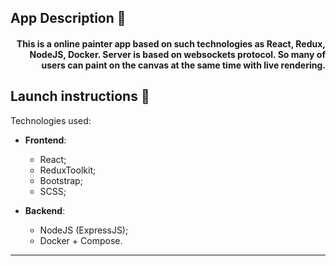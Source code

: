 ## App Description &#128196;

#### <div style="text-align: end;">This is a online painter app based on such technologies as React, Redux, NodeJS, Docker. Server is based on websockets protocol. So many of users can paint on the canvas at the same time with live rendering.</div>

## Launch instructions &#128196;

Technologies used:

- **Frontend**:
  - React;
  - ReduxToolkit;
  - Bootstrap;
  - SCSS;

- **Backend**:
  - NodeJS (ExpressJS);
  - Docker + Compose.

---
<br>
